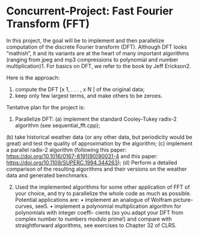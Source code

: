 # Concurrent-Project: Fast Fourier Transform (FFT)

In this project, the goal will be to implement and then parallelize computation of the discrete Fourier transform (DFT). Although DFT looks “mathish”, it and its variants are at the heart of many important algorithms (ranging from jpeg and mp3 compressions to polynomial and number multiplication)1. For basics on DFT, we refer to the book by Jeff Erickson2.

Here is the approach:
1. compute the DFT [x ̃1, . . . , x ̃N ] of the original data;
2. keep only few largest terms, and make others to be zeroes.

Tentative plan for the project is:

1. Parallelize DFT:
(a) implement the standard Cooley-Tukey radix-2 algorithm (see sequential_fft.cpp); <br>

(b) take historical weather data (or any other data, but periodicity would be great) and test the quality of approximation by the algorithm;
(c) implement a parallel radix-2 algorithm (following this paper: https://doi.org/10.1016/0167-8191(90)90031-4 and this paper: https://doi.org/10.1109/SUPERC.1994.344263);
(d) Perform a detailed comparison of the resulting algorithms and their versions on the
weather data and generated benchmarks.

2. Used the implemented algorithms for some other application of FFT of your choice, and try to parallelize the whole code as much as possible. Potential applications are:
• implement an analogue of Wolfram picture-curves, see5.
• implement a polynomial multiplication algorithm for polynomials with integer coeffi- cients (so you adapt your DFT from complex number to numbers modulo prime!) and compare with straightforward algorithms, see exercises to Chapter 32 of CLRS.

